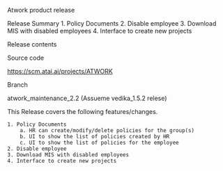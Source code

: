 Atwork product release

Release Summary
	1. Policy Documents
    2. Disable employee
    3. Download MIS with disabled employees
    4. Interface to create new projects

Release contents

Source code

https://scm.atai.ai/projects/ATWORK

Branch 

atwork_maintenance_2.2 (Assueme vedika_1.5.2 relese)

This Release covers the following features/changes.

    1. Policy Documents
		a. HR can create/modify/delete policies for the group(s)
		b. UI to show the list of policies created by HR
		c. UI to show the list of policies for the employee		
    2. Disable employee
    3. Download MIS with disabled employees
    4. Interface to create new projects
   
